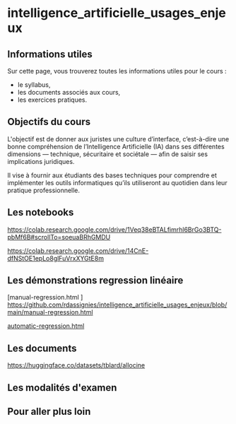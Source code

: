 # intelligence_artificielle_usages_enjeux

## Informations utiles
Sur cette page, vous trouverez toutes les informations utiles pour le cours :

- le syllabus,
- les documents associés aux cours,
- les exercices pratiques.

## Objectifs du cours 
L'objectif est de donner aux juristes une culture d’interface, c’est-à-dire une bonne compréhension de l’Intelligence Artificielle (IA) dans ses différentes dimensions — technique, sécuritaire et sociétale — afin de saisir ses implications juridiques.

Il vise à fournir aux étudiants des bases techniques pour comprendre et implémenter les outils informatiques qu’ils utiliseront au quotidien dans leur pratique professionnelle.


## Les notebooks
https://colab.research.google.com/drive/1Veq38eBTALfimrhl6BrGo3BTQ-pbMf6B#scrollTo=soeuaBRhGMDU 

https://colab.research.google.com/drive/14CnE-dfNStOE1epLo8glFuVrxXYGtE8m 

## Les démonstrations regression linéaire

[manual-regression.html 
]
https://github.com/rdassignies/intelligence_artificielle_usages_enjeux/blob/main/manual-regression.html 

[automatic-regression.html 
](https://github.com/rdassignies/intelligence_artificielle_usages_enjeux/blob/main/automatic-regression.html)


## Les documents 

https://huggingface.co/datasets/tblard/allocine 

## Les modalités d'examen

## Pour aller plus loin




